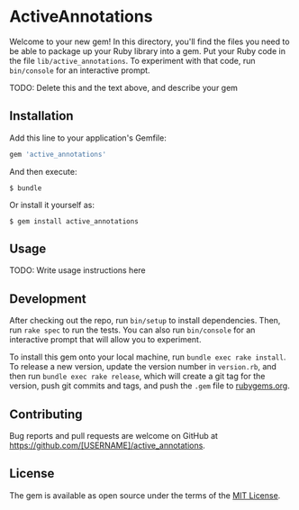 # ActiveAnnotations

Welcome to your new gem! In this directory, you'll find the files you need to be able to package up your Ruby library into a gem. Put your Ruby code in the file `lib/active_annotations`. To experiment with that code, run `bin/console` for an interactive prompt.

TODO: Delete this and the text above, and describe your gem

## Installation

Add this line to your application's Gemfile:

```ruby
gem 'active_annotations'
```

And then execute:

    $ bundle

Or install it yourself as:

    $ gem install active_annotations

## Usage

TODO: Write usage instructions here

## Development

After checking out the repo, run `bin/setup` to install dependencies. Then, run `rake spec` to run the tests. You can also run `bin/console` for an interactive prompt that will allow you to experiment.

To install this gem onto your local machine, run `bundle exec rake install`. To release a new version, update the version number in `version.rb`, and then run `bundle exec rake release`, which will create a git tag for the version, push git commits and tags, and push the `.gem` file to [rubygems.org](https://rubygems.org).

## Contributing

Bug reports and pull requests are welcome on GitHub at https://github.com/[USERNAME]/active_annotations.


## License

The gem is available as open source under the terms of the [MIT License](http://opensource.org/licenses/MIT).


